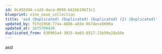 ```yaml
---
id: 0c492d44-ca28-4aca-8698-b62bb19673c1
blueprint: eine_neue_collection
title: 'asd (Duplicated) (Duplicated) (Duplicated) (2) (Duplicated)'
updated_by: f5fe1958-774a-4886-a03e-0b74ece8600a
updated_at: 1675709429
duplicated_from: 630965a4-3025-4a03-8517-21b50e28a58e
---
```

asd